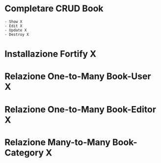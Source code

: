# Completare CRUD Book
    - Show X
    - Edit X
    - Update X
    - Destroy X

# Installazione Fortify X

# Relazione One-to-Many Book-User X

# Relazione One-to-Many Book-Editor X

# Relazione Many-to-Many Book-Category X
